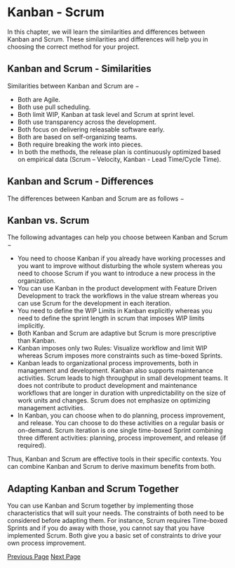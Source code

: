 # Kanban - Scrum
In this chapter, we will learn the similarities and differences between Kanban and Scrum. These similarities and differences will help you in choosing the correct method for your project.

## Kanban and Scrum - Similarities
Similarities between Kanban and Scrum are −

   * Both are Agile.
   * Both use pull scheduling.
   * Both limit WIP, Kanban at task level and Scrum at sprint level.
   * Both use transparency across the development.
   * Both focus on delivering releasable software early.
   * Both are based on self-organizing teams.
   * Both require breaking the work into pieces.
   * In both the methods, the release plan is continuously optimized based on empirical data (Scrum – Velocity, Kanban - Lead Time/Cycle Time).

## Kanban and Scrum - Differences
The differences between Kanban and Scrum are as follows −

## Kanban vs. Scrum
The following advantages can help you choose between Kanban and Scrum −

   * You need to choose Kanban if you already have working processes and you want to improve without disturbing the whole system whereas you need to choose Scrum if you want to introduce a new process in the organization.
   * You can use Kanban in the product development with Feature Driven Development to track the workflows in the value stream whereas you can use Scrum for the development in each iteration.
   * You need to define the WIP Limits in Kanban explicitly whereas you need to define the sprint length in scrum that imposes WIP limits implicitly.
   * Both Kanban and Scrum are adaptive but Scrum is more prescriptive than Kanban.
   * Kanban imposes only two Rules: Visualize workflow and limit WIP whereas Scrum imposes more constraints such as time-boxed Sprints.
   * Kanban leads to organizational process improvements, both in management and development. Kanban also supports maintenance activities. Scrum leads to high throughput in small development teams. It does not contribute to product development and maintenance workflows that are longer in duration with unpredictability on the size of work units and changes. Scrum does not emphasize on optimizing management activities.
   * In Kanban, you can choose when to do planning, process improvement, and release. You can choose to do these activities on a regular basis or on-demand. Scrum iteration is one single time-boxed Sprint combining three different activities: planning, process improvement, and release (if required).

Thus, Kanban and Scrum are effective tools in their specific contexts. You can combine Kanban and Scrum to derive maximum benefits from both.

## Adapting Kanban and Scrum Together
You can use Kanban and Scrum together by implementing those characteristics that will suit your needs. The constraints of both need to be considered before adapting them. For instance, Scrum requires Time-boxed Sprints and if you do away with those, you cannot say that you have implemented Scrum. Both give you a basic set of constraints to drive your own process improvement.


[Previous Page](../kanban/kanban_lean_agile.md) [Next Page](../kanban/kanban_tools1.md) 
